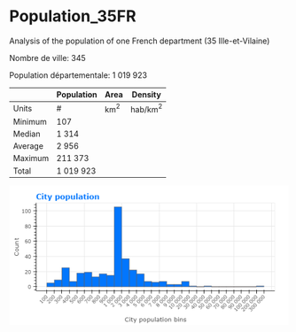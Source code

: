 # Population_35FR
Analysis of the population of one French department (35 Ille-et-Vilaine)

Nombre de ville: 345

Population départementale: 1 019 923

|       | Population | Area   | Density
------- | ---------- | ----   | --
Units   | #          | km$^2$ | hab/km$^2$
Minimum | 107        |
Median  | 1 314      |
Average | 2 956      |
Maximum | 211 373    |
Total   | 1 019 923  |

![](/Graphs/CityPopulation.png)
